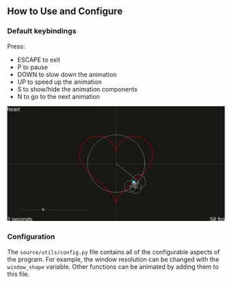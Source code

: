 ## How to Use and Configure

### Default keybindings

Press:
- ESCAPE to exit
- P to pause
- DOWN to slow down the animation
- UP to speed up the animation
- S to show/hide the animation components
- N to go to the next animation

![](sample.gif)

### Configuration

The `source/utils/config.py` file contains all of the configurable aspects of the program. For example, the window resolution can be changed with the `window_shape` variable. Other functions can be animated by adding them to this file. 
